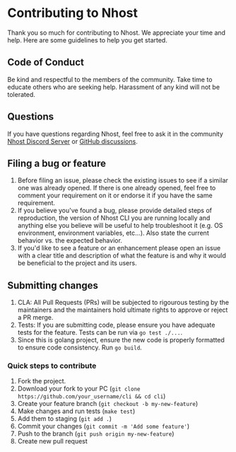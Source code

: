 # Contributing to Nhost

Thank you so much for contributing to Nhost. We appreciate your time and help.
Here are some guidelines to help you get started.

## Code of Conduct

Be kind and respectful to the members of the community. Take time to educate
others who are seeking help. Harassment of any kind will not be tolerated.

## Questions

If you have questions regarding Nhost, feel free to ask it in the community
[Nhost Discord Server](https://discord.com/invite/9V7Qb2U) or [GitHub discussions](https://github.com/nhost/cli/discussions).

## Filing a bug or feature

1. Before filing an issue, please check the existing issues to see if a
   similar one was already opened. If there is one already opened, feel free
   to comment your requirement on it or endorse it if you have the same requirement.
1. If you believe you've found a bug, please provide detailed steps of
   reproduction, the version of Nhost CLI you are running locally and anything else you believe will be
   useful to help troubleshoot it (e.g. OS environment, environment variables,
   etc...). Also state the current behavior vs. the expected behavior.
1. If you'd like to see a feature or an enhancement please open an issue with
   a clear title and description of what the feature is and why it would be
   beneficial to the project and its users.

## Submitting changes

1. CLA: All Pull Requests (PRs) will be subjected to rigourous testing by the maintainers and the maintainers hold ultimate rights to approve or reject a PR merge.
1. Tests: If you are submitting code, please ensure you have adequate tests
   for the feature. Tests can be run via `go test ./...`.
1. Since this is golang project, ensure the new code is properly formatted to
   ensure code consistency. Run `go build`.

### Quick steps to contribute

1. Fork the project.
1. Download your fork to your PC (`git clone https://github.com/your_username/cli && cd cli`)
1. Create your feature branch (`git checkout -b my-new-feature`)
1. Make changes and run tests (`make test`)
1. Add them to staging (`git add .`)
1. Commit your changes (`git commit -m 'Add some feature'`)
1. Push to the branch (`git push origin my-new-feature`)
1. Create new pull request
